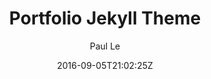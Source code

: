 ---
title: "Portfolio Jekyll Theme"
github: https://github.com/LeNPaul/portfolio-jekyll-theme
demo: https://lenpaul.github.io/portfolio-jekyll-theme/
author: Paul Le

ssg:
  - Jekyll
cms:
  - No Cms
date: 2016-09-05T21:02:25Z
github_branch: gh-pages
---